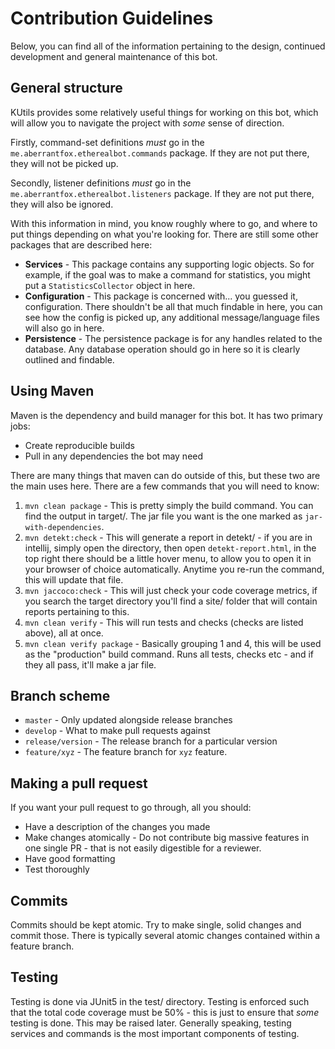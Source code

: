 # Contribution Guidelines
Below, you can find all of the information pertaining to the design, continued 
development and general maintenance of this bot.

## General structure
KUtils provides some relatively useful things for working on this bot, which 
will allow you to navigate the project with *some* sense of direction. 

Firstly, command-set definitions *must* go in the 
`me.aberrantfox.etherealbot.commands` package. If they are not put there,
they will not be picked up. 

Secondly, listener definitions *must* go in the 
`me.aberrantfox.etherealbot.listeners` package. If they are not put there,
they will also be ignored.

With this information in mind, you know roughly where to go, and where to put
things depending on what you're looking for. There are still some other packages
that are described here:

 - **Services** - This package contains any supporting logic objects. So for 
                  example, if the goal was to make a command for statistics,
                  you might put a `StatisticsCollector` object in here. 
 - **Configuration** - This package is concerned with... you guessed it,
                       configuration. There shouldn't be all that much
                       findable in here, you can see how the config is
                       picked up, any additional message/language files
                       will also go in here.
 - **Persistence** - The persistence package is for any handles related
                     to the database. Any database operation should go
                     in here so it is clearly outlined and findable.
                     
                     
## Using Maven
Maven is the dependency and build manager for this bot. It has two primary jobs:
 - Create reproducible builds
 - Pull in any dependencies the bot may need
 
There are many things that maven can do outside of this, but these two are the
main uses here. There are a few commands that you will need to know:

1. `mvn clean package` - This is pretty simply the build command. You can
                         find the output in target/. The jar file you want
                         is the one marked as `jar-with-dependencies`. 
2. `mvn detekt:check`  - This will generate a report in detekt/ - if you are in
                         intellij, simply open the directory, then open
                         `detekt-report.html`, in the top right there should
                         be a little hover menu, to allow you to open it in your
                         browser of choice automatically. Anytime you re-run 
                         the command, this will update that file.
3. `mvn jaccoco:check` - This will just check your code coverage metrics,
                         if you search the target directory you'll find a 
                         site/ folder that will contain reports pertaining
                         to this.
4. `mvn clean verify` -  This will run tests and checks (checks are listed above),
                         all at once. 
5. `mvn clean verify package` - Basically grouping 1 and 4, this will be used
                                as the "production" build command. Runs 
                                all tests, checks etc - and if they all pass,
                                it'll make a jar file.

## Branch scheme
 - `master` - Only updated alongside release branches 
 - `develop` - What to make pull requests against
 - `release/version` - The release branch for a particular version
 - `feature/xyz` - The feature branch for `xyz` feature. 


## Making a pull request
If you want your pull request to go through, all you should:
 - Have a description of the changes you made
 - Make changes atomically - Do not contribute big massive features in one
   single PR - that is not easily digestible for a reviewer. 
 - Have good formatting
 - Test thoroughly


## Commits
Commits should be kept atomic. Try to make single, solid changes and commit
those. There is typically several atomic changes contained within a 
feature branch. 

## Testing
Testing is done via JUnit5 in the test/ directory. Testing is enforced such
that the total code coverage must be 50% - this is just to ensure that 
*some* testing is done. This may be raised later. Generally speaking,
testing services and commands is the most important components of testing.
